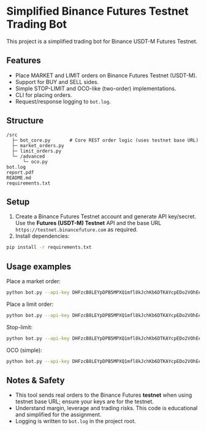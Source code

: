 # Simplified Binance Futures Testnet Trading Bot

This project is a simplified trading bot for Binance USDT-M Futures Testnet.

## Features
- Place MARKET and LIMIT orders on Binance Futures Testnet (USDT-M).
- Support for BUY and SELL sides.
- Simple STOP-LIMIT and OCO-like (two-order) implementations.
- CLI for placing orders.
- Request/response logging to `bot.log`.

## Structure
```
/src
  ├─ bot_core.py       # Core REST order logic (uses testnet base URL)
  ├─ market_orders.py
  ├─ limit_orders.py
  └─ /advanced
      └─ oco.py
bot.log
report.pdf
README.md
requirements.txt
```

## Setup
1. Create a Binance Futures Testnet account and generate API key/secret. Use the **Futures (USDT-M) Testnet** API and the base URL `https://testnet.binancefuture.com` as required.
2. Install dependencies:
```bash
pip install -r requirements.txt
```

## Usage examples
Place a market order:
```bash
python bot.py --api-key DHFzcB8LEYpDPB5MPXQ1mfl8kJchKb6DTKAYcpEDo2VOhEeS61ciuh5TdrhUTMb3 --api-secret 7AHGSvC2GyhhK6kBOoJJuiMiXwDlXmjZmT48sLpinNktO9EuSV4PXwMtbCCzewnL --type market --symbol BTCUSDT --side BUY --qty 0.001
```

Place a limit order:
```bash
python bot.py --api-key DHFzcB8LEYpDPB5MPXQ1mfl8kJchKb6DTKAYcpEDo2VOhEeS61ciuh5TdrhUTMb3 --api-secret 7AHGSvC2GyhhK6kBOoJJuiMiXwDlXmjZmT48sLpinNktO9EuSV4PXwMtbCCzewnL --type limit --symbol BTCUSDT --side SELL --qty 0.001 --price 107500
```

Stop-limit:
```bash
python bot.py --api-key DHFzcB8LEYpDPB5MPXQ1mfl8kJchKb6DTKAYcpEDo2VOhEeS61ciuh5TdrhUTMb3 --api-secret 7AHGSvC2GyhhK6kBOoJJuiMiXwDlXmjZmT48sLpinNktO9EuSV4PXwMtbCCzewnL --type stop_limit --symbol BTCUSDT --side SELL --qty 0.001 --stop_price 106500 --limit_price 106400
```

OCO (simple):
```bash
python bot.py --api-key DHFzcB8LEYpDPB5MPXQ1mfl8kJchKb6DTKAYcpEDo2VOhEeS61ciuh5TdrhUTMb3 --api-secret 7AHGSvC2GyhhK6kBOoJJuiMiXwDlXmjZmT48sLpinNktO9EuSV4PXwMtbCCzewnL --type oco --symbol BTCUSDT --side BUY --qty 0.001 --take_profit 107500 --stop_price 106800 --limit_price 106700
```

## Notes & Safety
- This tool sends real orders to the Binance Futures **testnet** when using testnet base URL; ensure your keys are for the testnet.
- Understand margin, leverage and trading risks. This code is educational and simplified for the assignment.
- Logging is written to `bot.log` in the project root.
